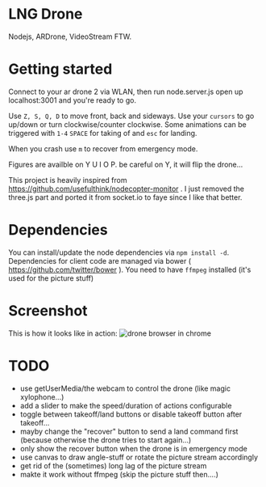 # LNG Drone

Nodejs, ARDrone, VideoStream FTW.

Getting started
======
Connect to your ar drone 2 via WLAN, then run node.server.js open up localhost:3001 and you're ready to go.

Use `Z, S, Q, D` to move front, back and sideways. Use your `cursors` to go up/down or turn clockwise/counter clockwise.
Some animations can be triggered with `1-4`
`SPACE` for taking of and `esc` for landing.

When you crash use `m` to recover from emergency mode.

Figures are availble on Y U I O P. be careful on Y, it will flip the drone...



This project is heavily inspired from https://github.com/usefulthink/nodecopter-monitor . I just removed the three.js part and ported it from socket.io to faye since I like that better.

Dependencies
=======
You can install/update the node dependencies via `npm install -d`.
Dependencies for client code are managed via bower ( https://github.com/twitter/bower ). 
You need to have `ffmpeg` installed (it's used for the picture stuff)

Screenshot
========
This is how it looks like in action:
![drone browser in chrome](https://raw.github.com/functino/drone-browser/master/screenshot.png)

TODO
======
- use getUserMedia/the webcam to control the drone (like magic xylophone...)
- add a slider to make the speed/duration of actions configurable
- toggle between takeoff/land buttons or disable takeoff button after takeoff...
- mayby change the "recover" button to send a land command first (because otherwise the drone tries to start again...)
- only show the recover button when the drone is in emergency mode
- use canvas to draw angle-stuff or rotate the picture stream accordingly
- get rid of the (sometimes) long lag of the picture stream 
- makte it work without ffmpeg (skip the picture stuff then....)